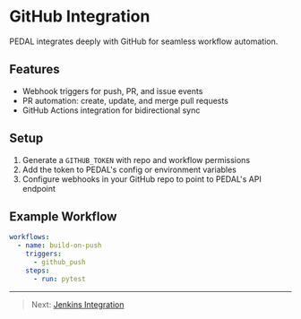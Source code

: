 # GitHub Integration

PEDAL integrates deeply with GitHub for seamless workflow automation.

## Features
- Webhook triggers for push, PR, and issue events
- PR automation: create, update, and merge pull requests
- GitHub Actions integration for bidirectional sync

## Setup
1. Generate a `GITHUB_TOKEN` with repo and workflow permissions
2. Add the token to PEDAL's config or environment variables
3. Configure webhooks in your GitHub repo to point to PEDAL's API endpoint

## Example Workflow
```yaml
workflows:
  - name: build-on-push
    triggers:
      - github_push
    steps:
      - run: pytest
```

---

> Next: [Jenkins Integration](jenkins.md) 